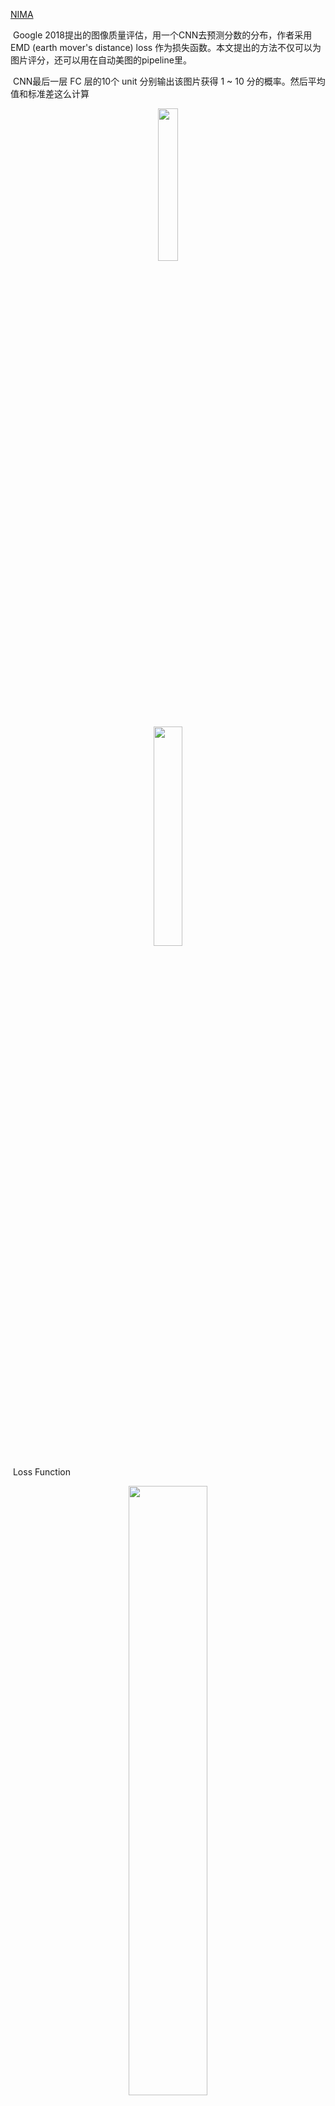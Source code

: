 [NIMA](https://zhuanlan.zhihu.com/p/33194024)

​		Google 2018提出的图像质量评估，用一个CNN去预测分数的分布，作者采用 EMD (earth mover's distance) loss 作为损失函数。本文提出的方法不仅可以为图片评分，还可以用在自动美图的pipeline里。

​		CNN最后一层 FC 层的10个 unit 分别输出该图片获得 1 ~ 10 分的概率。然后平均值和标准差这么计算

<p align="center">
	<img width=25% height=25% src="https://pic1.zhimg.com/80/v2-30eb888da915d000be46afb5284d6838_720w.jpg"/>  
</p>
<p align="center">
	<img width=30% height=30% src="https://pic4.zhimg.com/80/v2-c67a8e19f8fb98328e17ea9fc4bfccdb_720w.jpg"/>  
</p>

​		Loss Function

<p align="center">
	<img width=50% height=50% src="https://pic4.zhimg.com/80/v2-f0c98a0a2010707879db1dbb30be214b_720w.jpg"/>  
</p>

​		其中，![](https://www.zhihu.com/equation?tex=CDF_p%28k%29+%3D+%5Csum_%7Bi%3D1%7D%5E%7Bk%7D%7Bp_%7Bsi%7D%7D) 为预测评分概率的累加值，而不是独立的预测获得每一个评分的概率，以此代替分布。在 label 中，评分越高，累计概率越大。在 predictions 中，因为用了 softmax 确保每个独立概率都大于零 (且和为1)，因此 predictions 的累加概率也能随评分单调递增。



[抠图](https://www.cnblogs.com/smartweed/p/10373565.html)

​		Alpha matting的数学模型是

<p align="center">
	<img width=20% height=20% src="https://img2018.cnblogs.com/blog/1024369/201902/1024369-20190214105948378-1190257326.jpg"/>  
</p>

<p align="center">
	<img width=80% height=80% src="https://img2018.cnblogs.com/blog/1024369/201902/1024369-20190214110220027-1410136197.jpg"/>  
</p>

​		常见的人工添加的约束条件有**三区标注图（trimap）**和**草图（scribble）**两种。2017年Xu N等 [7]提出一种基于深度学习的新抠图算法，使用的CNN模型分为两个阶段:第一阶段是深卷积编码器，将原图和对应的trimap图作为输入，预测图像的 α；第二阶段是一个小型卷积神经网络，作用是对第一个网络的输出进行精修优化。



[光流预测FlowNet](https://zhuanlan.zhihu.com/p/37736910)

<p align="center">
	<img width=50% height=50% src="https://pic3.zhimg.com/80/v2-3bb7ff9a8fcd7d84e6ae2787042ecd9e_720w.jpg"/>  
</p>



[Guide Anchoring](https://zhuanlan.zhihu.com/p/62933156)



[路径相似性描述：Fréchet distance](https://github.com/mseitzer/pytorch-fid/blob/master/tests/test_fid_score.py)

<p align="center">
	<img width=50% height=50% src="https://pic2.zhimg.com/80/97c70266326e87b25f2af1112487da11_720w.jpg"/>  
</p>

​		Fréchet distance就是狗绳距离：主人走路径A，狗走路径B，各自走完这两条路径过程中所需要的最短狗绳长度，不同于 [hausdorff distance](https://blog.csdn.net/ssdut_209/article/details/81901669)。